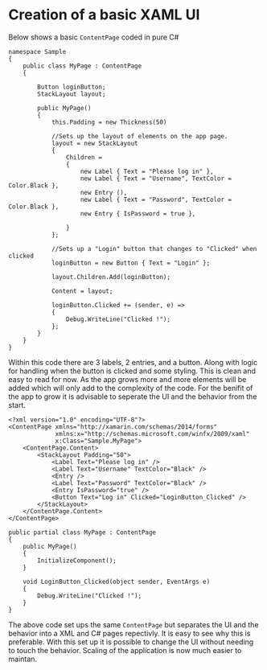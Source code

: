 # Creation of a basic XAML UI

Below shows a basic `ContentPage` coded in pure C#

```
namespace Sample
{
    public class MyPage : ContentPage
    {

        Button loginButton;
        StackLayout layout;

        public MyPage()
        {
            this.Padding = new Thickness(50)
            
            //Sets up the layout of elements on the app page.
            layout = new StackLayout
            {
                Children =
                {
                    new Label { Text = "Please log in" },
                    new Label { Text = "Username", TextColor = Color.Black },
                    new Entry (),
                    new Label { Text = "Password", TextColor = Color.Black },
                    new Entry { IsPassword = true },

                }
            };

            //Sets up a "Login" button that changes to "Clicked" when clicked
            loginButton = new Button { Text = "Login" };

            layout.Children.Add(loginButton);

            Content = layout;

            loginButton.Clicked += (sender, e) =>
            {
                Debug.WriteLine("Clicked !");
            };
        }
    }
}
```
Within this code there are 3 labels, 2 entries, and a button. Along with logic for handling when the button is clicked and some styling. This is clean and easy to read for now. As the app grows more and more elements will be added which will only add to the complexity of the code. For the benifit of the app to grow it is advisable to seperate the UI and the behavior from the start.

```
<?xml version="1.0" encoding="UTF-8"?>
<ContentPage xmlns="http://xamarin.com/schemas/2014/forms"
             xmlns:x="http://schemas.microsoft.com/winfx/2009/xaml"
             x:Class="Sample.MyPage">
    <ContentPage.Content>
        <StackLayout Padding="50">
            <Label Text="Please log in" />
            <Label Text="Username" TextColor="Black" />
            <Entry />
            <Label Text="Password" TextColor="Black" />
            <Entry IsPassword="true" />
            <Button Text="Log in" Clicked="LoginButton_Clicked" />
        </StackLayout>
    </ContentPage.Content>
</ContentPage>
```

```
public partial class MyPage : ContentPage
{
    public MyPage()
    {
        InitializeComponent();
    }

    void LoginButton_Clicked(object sender, EventArgs e)
    {
        Debug.WriteLine("Clicked !");
    }
}
```
The above code set ups the same `ContentPage` but separates the UI and the behavior into a XML and C# pages repectivly. It is easy to see why this is preferable. With this set up it is possible to change the UI without needing to touch the behavior. Scaling of the application is now much easier to maintan. 